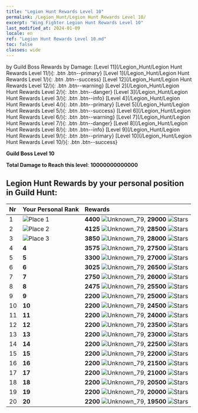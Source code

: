 ```yaml
---
title: "Legion Hunt Rewards Level 10"
permalink: /Legion_Hunt/Legion Hunt Rewards Level 10/
excerpt: "Wing Fighter Legion Hunt Rewards Level 10"
last_modified_at: 2024-01-09
locale: en
ref: "Legion Hunt Rewards Level 10.md"
toc: false
classes: wide
---
```


  by Guild Boss Rewards by Damage:   [Level 11](/Legion_Hunt/Legion Hunt Rewards Level 11/){: .btn .btn--primary}   [Level 1](/Legion_Hunt/Legion Hunt Rewards Level 1/){: .btn .btn--success}   [Level 12](/Legion_Hunt/Legion Hunt Rewards Level 12/){: .btn .btn--warning}   [Level 2](/Legion_Hunt/Legion Hunt Rewards Level 2/){: .btn .btn--danger}   [Level 3](/Legion_Hunt/Legion Hunt Rewards Level 3/){: .btn .btn--info}   [Level 4](/Legion_Hunt/Legion Hunt Rewards Level 4/){: .btn .btn--primary}   [Level 5](/Legion_Hunt/Legion Hunt Rewards Level 5/){: .btn .btn--success}   [Level 6](/Legion_Hunt/Legion Hunt Rewards Level 6/){: .btn .btn--warning}   [Level 7](/Legion_Hunt/Legion Hunt Rewards Level 7/){: .btn .btn--danger}   [Level 8](/Legion_Hunt/Legion Hunt Rewards Level 8/){: .btn .btn--info}   [Level 9](/Legion_Hunt/Legion Hunt Rewards Level 9/){: .btn .btn--primary}   [Level 10](/Legion_Hunt/Legion Hunt Rewards Level 10/){: .btn .btn--success} 



  **Guild Boss Level 10**

 **Total Damage to Reach this level**: **10000000000000**



## Legion Hunt Rewards by your personal position in Guild Hunt:

  |  Nr | Your Personal Rank | Rewards |
  |:----|:-------------------|:-------------|
 | 1  | ![Place 1](/images/place_1_p.png) | **4400** ![Unknown_79](/images/item/jt_jd_img25_p.png),  **29000** ![Stars](/images/item/Stars_p.png) |
 | 2  | ![Place 2](/images/place_2_p.png) | **4125** ![Unknown_79](/images/item/jt_jd_img25_p.png),  **28500** ![Stars](/images/item/Stars_p.png) |
 | 3  | ![Place 3](/images/place_3_p.png) | **3850** ![Unknown_79](/images/item/jt_jd_img25_p.png),  **28000** ![Stars](/images/item/Stars_p.png) |
 | 4  | **4** | **3575** ![Unknown_79](/images/item/jt_jd_img25_p.png),  **27500** ![Stars](/images/item/Stars_p.png) |
 | 5  | **5** | **3300** ![Unknown_79](/images/item/jt_jd_img25_p.png),  **27000** ![Stars](/images/item/Stars_p.png) |
 | 6  | **6** | **3025** ![Unknown_79](/images/item/jt_jd_img25_p.png),  **26500** ![Stars](/images/item/Stars_p.png) |
 | 7  | **7** | **2750** ![Unknown_79](/images/item/jt_jd_img25_p.png),  **26000** ![Stars](/images/item/Stars_p.png) |
 | 8  | **8** | **2475** ![Unknown_79](/images/item/jt_jd_img25_p.png),  **25500** ![Stars](/images/item/Stars_p.png) |
 | 9  | **9** | **2200** ![Unknown_79](/images/item/jt_jd_img25_p.png),  **25000** ![Stars](/images/item/Stars_p.png) |
 | 10  | **10** | **2200** ![Unknown_79](/images/item/jt_jd_img25_p.png),  **24500** ![Stars](/images/item/Stars_p.png) |
 | 11  | **11** | **2200** ![Unknown_79](/images/item/jt_jd_img25_p.png),  **24000** ![Stars](/images/item/Stars_p.png) |
 | 12  | **12** | **2200** ![Unknown_79](/images/item/jt_jd_img25_p.png),  **23500** ![Stars](/images/item/Stars_p.png) |
 | 13  | **13** | **2200** ![Unknown_79](/images/item/jt_jd_img25_p.png),  **23000** ![Stars](/images/item/Stars_p.png) |
 | 14  | **14** | **2200** ![Unknown_79](/images/item/jt_jd_img25_p.png),  **22500** ![Stars](/images/item/Stars_p.png) |
 | 15  | **15** | **2200** ![Unknown_79](/images/item/jt_jd_img25_p.png),  **22000** ![Stars](/images/item/Stars_p.png) |
 | 16  | **16** | **2200** ![Unknown_79](/images/item/jt_jd_img25_p.png),  **21500** ![Stars](/images/item/Stars_p.png) |
 | 17  | **17** | **2200** ![Unknown_79](/images/item/jt_jd_img25_p.png),  **21000** ![Stars](/images/item/Stars_p.png) |
 | 18  | **18** | **2200** ![Unknown_79](/images/item/jt_jd_img25_p.png),  **20500** ![Stars](/images/item/Stars_p.png) |
 | 19  | **19** | **2200** ![Unknown_79](/images/item/jt_jd_img25_p.png),  **20000** ![Stars](/images/item/Stars_p.png) |
 | 20  | **20** | **2200** ![Unknown_79](/images/item/jt_jd_img25_p.png),  **19500** ![Stars](/images/item/Stars_p.png) |
